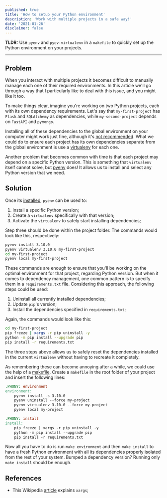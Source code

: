 ```yaml
---
published: true
title: 'How to setup your Python environment'
description: 'Work with multiple projects in a safe way!'
date: '2021-01-26'
disclaimer: false
---
```


**TLDR:** Use `pyenv` and `pyev-virtualenv` in a `makefile` to quickly set up the Python environment on your projects.

---

## Problem

When you interact with multiple projects it becomes difficult to manually manage each one of their required environments. In this article we'll go through a way that I particularly like to deal with this issue, and you might like it too.

To make things clear, imagine you're working on two Python projects, each with its own dependency requirements. Let's say that `my-first-project` has `Flask` and `SQLAlchemy` as dependencies, while `my-second-project` depends on `FastAPI` and `pymongo`.

Installing all of these dependencies to the global environment on your computer might work just fine, although it's <a target="_blank" rel="noopener" href="https://stackoverflow.com/a/41972262/9234095">not recommended</a>. What we could do to ensure each project has its own dependencies separate from the global environment is use a <a target="_blank" rel="noopener" href="https://docs.python.org/3/library/venv.html">virtualenv</a> for each one.

Another problem that becomes common with time is that each project may depend on a specific Python version. This is something that `virtualenv` itself cannot solve, but <a target="_blank" rel="noopener" href="https://github.com/pyenv/pyenv">pyenv</a> does! It allows us to install and select any Python version that we need.

## Solution

Once its <a target="_blank" rel="noopener" href="https://github.com/pyenv/pyenv#installation">installed</a>, `pyenv` can be used to:

1. Install a specific Python version;
2. Create a `virtualenv` specifically with that version;
3. Activate the `virtualenv` to safely start installing dependencies;

Step three should be done within the project folder. The commands would look like this, respectively:

```bash
pyenv install 3.10.0
pyenv virtualenv 3.10.0 my-first-project
cd my-first-project
pyenv local my-first-project
```

These commands are enough to ensure that you'll be working on the optimal environment for that project, regarding Python version. But when it comes to dependency management, one common pattern is to specify them in a `requirements.txt` file. Considering this approach, the following steps could be used:

1. Uninstall all currently installed dependencies;
2. Update `pip`'s version;
3. Install the dependencies specified in `requirements.txt`;

Again, the commands would look like this:

```bash
cd my-first-project
pip freeze | xargs -r pip uninstall -y
python -m pip install --upgrade pip
pip install -r requirements.txt
```

The three steps above allows us to safely reset the dependencies installed in the current `virtualenv` without having to recreate it completely.

As remembering these can become annoying after a while, we could use the help of a <a target="_blank" rel="noopener" href="https://opensource.com/article/18/8/what-how-makefile">makefile</a>. Create a `makefile` in the root folder of your project and insert the following lines:

```makefile
.PHONY: environment
environment:
	pyenv install -s 3.10.0
	pyenv uninstall --force my-project
	pyenv virtualenv 3.10.0 --force my-project
	pyenv local my-project

.PHONY: install
install:
	pip freeze | xargs -r pip uninstall -y
	python -m pip install --upgrade pip
	pip install -r requirements.txt
```

Now all you have to do is run `make environment` and then `make install` to have a fresh Python environment with all its dependencies properly isolated from the rest of your system. Bumped a dependency version? Running only `make install` should be enough.

## References

- This Wikipedia <a target="_blank" rel="noopener" href="https://en.wikipedia.org/wiki/Xargs">article</a> explains `xargs`;


